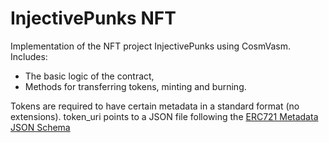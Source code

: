 # InjectivePunks NFT
Implementation of the NFT project InjectivePunks using CosmVasm. Includes:
- The basic logic of the contract,
- Methods for transferring tokens, minting and burning.

Tokens are required to have certain metadata in a standard format (no extensions).
token_uri points to a JSON file following the [ERC721 Metadata JSON Schema](https://eips.ethereum.org/EIPS/eip-721)
